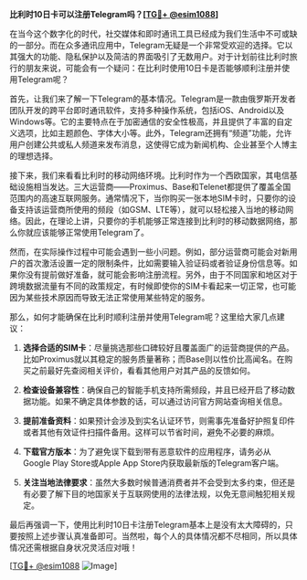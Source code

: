 **比利时10日卡可以注册Telegram吗？[[TG💪+ @esim1088](https://t.me/s/esim1088)]**

在当今这个数字化的时代，社交媒体和即时通讯工具已经成为我们生活中不可或缺的一部分。而在众多通讯应用中，Telegram无疑是一个非常受欢迎的选择。它以其强大的功能、隐私保护以及简洁的界面吸引了无数用户。对于计划前往比利时旅行的朋友来说，可能会有一个疑问：在比利时使用10日卡是否能够顺利注册并使用Telegram呢？

首先，让我们来了解一下Telegram的基本情况。Telegram是一款由俄罗斯开发者团队开发的跨平台即时通讯软件，支持多种操作系统，包括iOS、Android以及Windows等。它的主要特点在于加密通信的安全性极高，并且提供了丰富的自定义选项，比如主题颜色、字体大小等。此外，Telegram还拥有“频道”功能，允许用户创建公共或私人频道来发布消息，这使得它成为新闻机构、企业甚至个人博主的理想选择。

接下来，我们来看看比利时的移动网络环境。比利时作为一个西欧国家，其电信基础设施相当发达。三大运营商——Proximus、Base和Telenet都提供了覆盖全国范围内的高速互联网服务。通常情况下，当你购买一张本地SIM卡时，只要你的设备支持该运营商所使用的频段（如GSM、LTE等），就可以轻松接入当地的移动网络。因此，在理论上讲，只要你的手机能够正常连接到比利时的移动数据网络，那么你就应该能够正常使用Telegram了。

然而，在实际操作过程中可能会遇到一些小问题。例如，部分运营商可能会对新用户的首次激活设置一定的限制条件，比如需要输入验证码或者验证身份信息等。如果你没有提前做好准备，就可能会影响注册流程。另外，由于不同国家和地区对于跨境数据流量有不同的政策规定，有时候即使你的SIM卡看起来一切正常，也可能因为某些技术原因而导致无法正常使用某些特定的服务。

那么，如何才能确保在比利时顺利注册并使用Telegram呢？这里给大家几点建议：

1. **选择合适的SIM卡**：尽量挑选那些口碑较好且覆盖面广的运营商提供的产品。比如Proximus就以其稳定的服务质量著称；而Base则以性价比高闻名。在购买之前最好先查阅相关评价，看看其他用户对其产品的反馈如何。

2. **检查设备兼容性**：确保自己的智能手机支持所需频段，并且已经开启了移动数据功能。如果不确定具体参数的话，可以通过访问官方网站查询相关信息。

3. **提前准备资料**：如果预计会涉及到实名认证环节，则需事先准备好护照复印件或者其他有效证件扫描件备用。这样可以节省时间，避免不必要的麻烦。

4. **下载官方版本**：为了避免误下载到带有恶意软件的应用程序，请务必从Google Play Store或Apple App Store内获取最新版的Telegram客户端。

5. **关注当地法律要求**：虽然大多数时候普通消费者并不会受到太多约束，但还是有必要了解下目的地国家关于互联网使用的法律法规，以免无意间触犯相关规定。

最后再强调一下，使用比利时10日卡注册Telegram基本上是没有太大障碍的，只要按照上述步骤认真准备即可。当然啦，每个人的具体情况都不尽相同，所以具体情况还需根据自身状况灵活应对哦！

[[TG💪+ @esim1088](https://t.me/s/esim1088) ![Image](https://i.postimg.cc/4NQfJmqS/Snipaste-2025-05-13-00-14-12.png)]